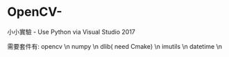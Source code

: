 # OpenCV-
小小實驗 - Use Python via Visual Studio 2017

需要套件有:
  opencv \n
  numpy \n
  dlib( need Cmake) \n
  imutils \n
  datetime \n
